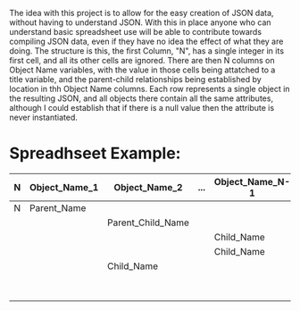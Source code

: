 The idea with this project is to allow for the easy creation of JSON data, without having to understand JSON. With this in place anyone who can understand basic spreadsheet use will be able to contribute towards compiling JSON data, even if they have no idea the effect of what they are doing. The structure is this, the first Column, "N", has a single integer in its first cell, and all its other cells are ignored. There are then N columns on Object Name variables, with the value in those cells being attatched to a title variable, and the parent-child relationships being established by location in thh Object Name columns. Each row represents a single object in the resulting JSON, and all objects there contain all the same attributes, although I could establish that if there is a null value then the attribute is never instantiated.

# Spreadhseet Example:

| N   | Object_Name_1 | Object_Name_2     | ... | Object_Name_N-1 | Object_Name_N | Attribute_1 | Attribute_2 | Attribute_3 | Attribute_4 |
| --- | ------------- | ----------------- | --- | --------------- | ------------- | ----------- | ----------- | ----------- | ----------- |
| N   | Parent_Name   |                   |     |                 |               |             |             |             |             |
|     |               | Parent_Child_Name |     |                 |               |             |             |             |             |
|     |               |                   |     | Child_Name      |               |             |             |             |             |
|     |               |                   |     | Child_Name      |               |             |             |             |             |
|     |               | Child_Name        |     |                 |               |             |             |             |             |
|     |               |                   |     |                 |               |             |             |             |             |
|     |               |                   |     |                 |               |             |             |             |             |
|     |               |                   |     |                 |               |             |             |             |             |
|     |               |                   |     |                 |               |             |             |             |             |
|     |               |                   |     |                 |               |             |             |             |             |
|     |               |                   |     |                 |               |             |             |             |             |
|     |               |                   |     |                 |               |             |             |             |             |
|     |               |                   |     |                 |               |             |             |             |             |

